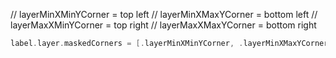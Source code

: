 //        layerMinXMinYCorner = top left
//        layerMinXMaxYCorner = bottom left
//        layerMaxXMinYCorner = top right
//        layerMaxXMaxYCorner = bottom right

```swift
label.layer.maskedCorners = [.layerMinXMinYCorner, .layerMinXMaxYCorner, .layerMaxXMinYCorner, .layerMaxXMaxYCorner]

```